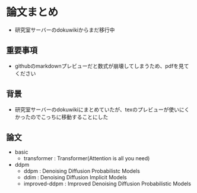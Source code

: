 # 論文まとめ
- 研究室サーバーのdokuwikiからまだ移行中

## 重要事項
- githubのmarkdownプレビューだと数式が崩壊してしまうため、pdfを見てください

## 背景
- 研究室サーバーのdokuwikiにまとめていたが、texのプレビューが使いにくかったのでこっちに移動することにした

## 論文
- basic
    - transformer : Transformer(Attention is all you need)
- ddpm
    - ddpm : Denoising Diffusion Probabilistc Models
    - ddim : Denoising Diffusion Implicit Models
    - improved-ddpm : Improved Denoising Diffusion Probabilistic Models